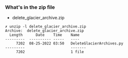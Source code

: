 ### What's in the zip file

- delete_glacier_archive.zip 
```
✗ unzip -l delete_glacier_archive.zip 
Archive:  delete_glacier_archive.zip
  Length      Date    Time    Name
---------  ---------- -----   ----
     7202  08-25-2022 03:50   DeleteGlacierArchives.py
---------                     -------
     7202                     1 file
```